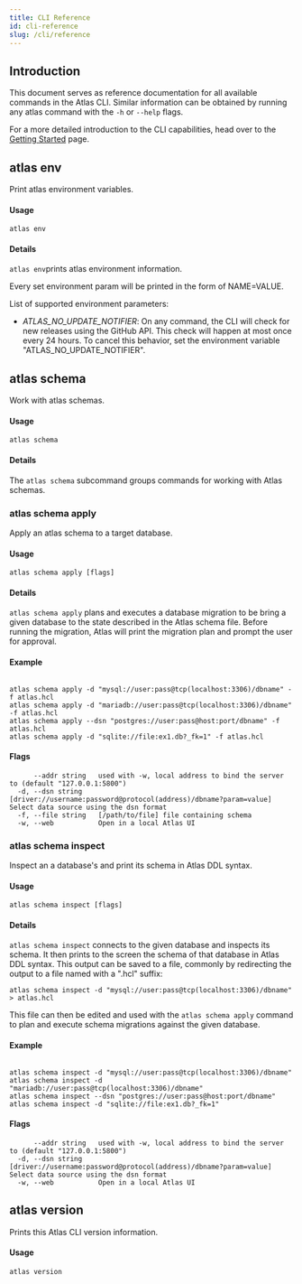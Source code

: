 ```yaml
---
title: CLI Reference
id: cli-reference
slug: /cli/reference
---
```

## Introduction

This document serves as reference documentation for all available commands in the Atlas CLI.
Similar information can be obtained by running any atlas command with the `-h` or `--help`
flags.

For a more detailed introduction to the CLI capabilities, head over to the
[Getting Started](/cli/getting-started/setting-up) page.
## atlas env

Print atlas environment variables.


#### Usage
```
atlas env
```



#### Details
`atlas env`prints atlas environment information.

Every set environment param will be printed in the form of NAME=VALUE.

List of supported environment parameters:
* *ATLAS_NO_UPDATE_NOTIFIER*: On any command, the CLI will check for new releases using the GitHub API.
  This check will happen at most once every 24 hours. To cancel this behavior, set the environment 
  variable "ATLAS_NO_UPDATE_NOTIFIER".







## atlas schema

Work with atlas schemas.


#### Usage
```
atlas schema
```



#### Details
The `atlas schema` subcommand groups commands for working with Atlas schemas.







### atlas schema apply

Apply an atlas schema to a target database.


#### Usage
```
atlas schema apply [flags]
```



#### Details
`atlas schema apply` plans and executes a database migration to be bring a given database
to the state described in the Atlas schema file. Before running the migration, Atlas will print the migration
plan and prompt the user for approval.



#### Example
```

atlas schema apply -d "mysql://user:pass@tcp(localhost:3306)/dbname" -f atlas.hcl
atlas schema apply -d "mariadb://user:pass@tcp(localhost:3306)/dbname" -f atlas.hcl
atlas schema apply --dsn "postgres://user:pass@host:port/dbname" -f atlas.hcl
atlas schema apply -d "sqlite://file:ex1.db?_fk=1" -f atlas.hcl
```




#### Flags
```
      --addr string   used with -w, local address to bind the server to (default "127.0.0.1:5800")
  -d, --dsn string    [driver://username:password@protocol(address)/dbname?param=value] Select data source using the dsn format
  -f, --file string   [/path/to/file] file containing schema
  -w, --web           Open in a local Atlas UI

```


### atlas schema inspect

Inspect an a database's and print its schema in Atlas DDL syntax.


#### Usage
```
atlas schema inspect [flags]
```



#### Details
`atlas schema inspect` connects to the given database and inspects its schema.
It then prints to the screen the schema of that database in Atlas DDL syntax. This output can be 
saved to a file, commonly by redirecting the output to a file named with a ".hcl" suffix:

	atlas schema inspect -d "mysql://user:pass@tcp(localhost:3306)/dbname" > atlas.hcl

This file can then be edited and used with the `atlas schema apply` command to plan
and execute schema migrations against the given database. 
	



#### Example
```

atlas schema inspect -d "mysql://user:pass@tcp(localhost:3306)/dbname"
atlas schema inspect -d "mariadb://user:pass@tcp(localhost:3306)/dbname"
atlas schema inspect --dsn "postgres://user:pass@host:port/dbname"
atlas schema inspect -d "sqlite://file:ex1.db?_fk=1"
```




#### Flags
```
      --addr string   used with -w, local address to bind the server to (default "127.0.0.1:5800")
  -d, --dsn string    [driver://username:password@protocol(address)/dbname?param=value] Select data source using the dsn format
  -w, --web           Open in a local Atlas UI

```


## atlas version

Prints this Atlas CLI version information.


#### Usage
```
atlas version
```









